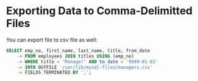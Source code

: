 # Exporting Data to Comma-Delimitted Files

You can export file to csv file as well:

```sql
SELECT emp_no, first_name, last_name, title, from_date
    -> FROM employees JOIN titles USING (emp_no)
    -> WHERE title = 'Manager' AND to_date = '9999-01-01'
    -> INTO OUTFILE '/var/lib/mysql-files/managers.csv'
    -> FIELDS TERMINATED BY ',';
```